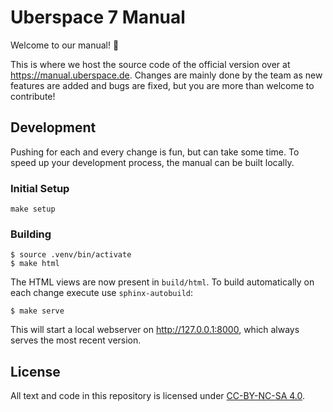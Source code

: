 # Uberspace 7 Manual

Welcome to our manual! :tada:

This is where we host the source code of the official version over at
<https://manual.uberspace.de>. Changes are mainly done by the team as new
features are added and bugs are fixed, but you are more than welcome to
contribute!

## Development

Pushing for each and every change is fun, but can take some time. To speed up
your development process, the manual can be built locally.

### Initial Setup

```
make setup
```

### Building

```
$ source .venv/bin/activate
$ make html
```

The HTML views are now present in `build/html`. To build automatically on each
change execute use `sphinx-autobuild`:

```
$ make serve
```

This will start a local webserver on <http://127.0.0.1:8000>, which always
serves the most recent version.

## License

All text and code in this repository is licensed under [CC-BY-NC-SA 4.0][].

[cc-by-nc-sa 4.0]: https://creativecommons.org/licenses/by-nc-sa/4.0/
